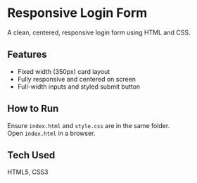 # Responsive Login Form

A clean, centered, responsive login form using HTML and CSS.

## Features
- Fixed width (350px) card layout
- Fully responsive and centered on screen
- Full-width inputs and styled submit button

## How to Run
Ensure `index.html` and `style.css` are in the same folder.  
Open `index.html` in a browser.

## Tech Used
HTML5, CSS3
